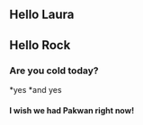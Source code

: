 ## Hello Laura
## Hello Rock

### Are you cold today?
*yes
*and yes



#### I wish we had Pakwan right now!

